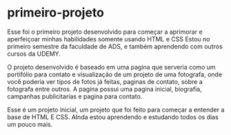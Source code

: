 # primeiro-projeto
Esse foi o primeiro projeto desenvolvido para começar a aprimorar e aperfeiçoar minhas habilidades somente usando HTML e CSS
Estou no primeiro semestre da faculdade de ADS, e também aprendendo com outros cursos da UDEMY.

O projeto desenvolvido é baseado em uma pagina que serveria como um portifólio para contato e visualização de um projeto de uma fotografa, onde você poderia ver
tipos de fotos já feitas, paginas de contato, sobre a fotografa entre outros.
A pagina possui uma pagina inicial, biografia, campanhas publicitarias e pagina para contato.

Esse é um projeto inicial, um projeto que foi feito para começar a entender a base de HTML E CSS.
AInda estou aprendendo e estudando todos os dias um pouco mais.
